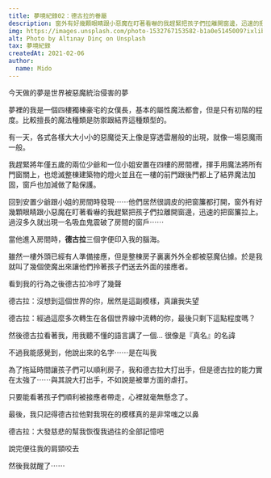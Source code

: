 ```yaml
---
title: 夢境紀錄02：德古拉的眷屬
description: 窗外有好幾顆眼睛跟小惡魔在盯著看嚇的我趕緊把孩子們拉離開窗邊，迅速的把窗簾拉上。過沒多久就出現一名吸血鬼震破了房間的窗戶⋯⋯
img: https://images.unsplash.com/photo-1532767153582-b1a0e5145009?ixlib=rb-1.2.1&ixid=MXwxMjA3fDB8MHxwaG90by1wYWdlfHx8fGVufDB8fHw%3D&auto=format&fit=crop&w=2134&q=80
alt: Photo by Altınay Dinç on Unsplash
tax: 夢境紀錄
createdAt: 2021-02-06
author:
  name: Mido
---
```


今天做的夢是世界被惡魔統治侵害的夢

夢裡的我是一個四樓獨棟豪宅的女僕長，基本的屬性魔法都會，但是只有初階的程度。比較擅長的魔法種類是防禦跟結界這種類型的。

有一天，各式各樣大大小小的惡魔從天上像是穿透雲層般的出現，就像一場惡魔雨一般。

我趕緊將年僅五歲的兩位少爺和一位小姐安置在四樓的房間裡，揮手用魔法將所有門窗關上，也熄滅整棟建築物的燈火並且在一樓的前門跟後門都上了結界魔法加固，窗戶也加減做了點保護。

回到安置少爺跟小姐的房間時發現⋯⋯他們居然很調皮的把窗簾都打開，窗外有好幾顆眼睛跟小惡魔在盯著看嚇的我趕緊把孩子們拉離開窗邊，迅速的把窗簾拉上。過沒多久就出現一名吸血鬼震破了房間的窗戶⋯⋯

當他進入房間時，**德古拉**三個字便印入我的腦海。

雖然一樓外頭已經有人準備接應，但是整棟房子裏裏外外全都被惡魔佔據。於是我就叫了幾個使魔出來讓他們拎著孩子們送去外面的接應者。

看到我的行為之後德古拉冷哼了幾聲

德古拉：沒想到這個世界的你，居然是這副模樣，真讓我失望

德古拉：經過這麼多次轉生在各個世界線中流轉的你，最後只剩下這點程度嗎？

然後德古拉看著我，用我聽不懂的語言講了一個... 很像是『真名』的名諱

不過我能感覺到，他說出來的名字⋯⋯是在叫我

為了拖延時間讓孩子們可以順利房子，我和德古拉大打出手，但是德古拉的能力實在太強了⋯⋯與其說大打出手，不如說是被單方面的虐打。

只要能看著孩子們順利被接應者帶走，心裡就毫無懸念了。

最後，我只記得德古拉他對我現在的模樣真的是非常嗤之以鼻

德古拉：大發慈悲的幫我恢復我過往的全部記憶吧

說完便往我的肩頸咬去

然後我就醒了⋯⋯